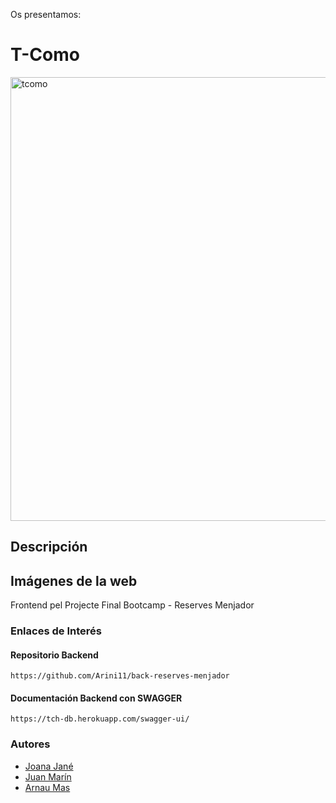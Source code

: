 Os presentamos:
# T-Como

<img width="710" alt="tcomo" src="https://user-images.githubusercontent.com/99611541/192163056-06d3e139-4820-4bd5-84f1-787532d89332.png">

## Descripción



## Imágenes de la web


Frontend pel Projecte Final Bootcamp - Reserves Menjador


### Enlaces de Interés

#### Repositorio Backend
```
https://github.com/Arini11/back-reserves-menjador
```
#### Documentación Backend con SWAGGER
```
https://tch-db.herokuapp.com/swagger-ui/
```

### Autores

- [Joana Jané](https://github.com/JoneJoana)
- [Juan Marín](https://github.com/JuanMarinG)
- [Arnau Mas](https://github.com/Arini11)
